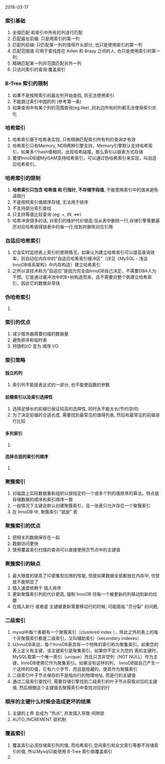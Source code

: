 2018-03-17

### 索引基础
1. 全值匹配:和索引中所有的列进行匹配
2. 匹配最左前缀: 只是用索引的第一列
3. 匹配列前缀: 只匹配某一列的值得开头部分, 也只是使用索引的第一列
4. 匹配范围值:可用于查找姓在 Aillen 和 Braay 之间的人, 也只是使用索引的第一列;
5. 精确匹配某一列并范围匹配另外一列
6. 只访问索引的查询:覆盖索引

### B-Tree 索引的限制
1. 如果不是按照索引的最左列开始查找, 则无法使用索引
2. 不能跳过索引中国的列 (参考第一条)
3. 如果查询中有某个列的范围查询(eg:like) ,则右边所有的列都无法使用索引优化

### 哈希索引
1. 哈希索引基于哈希表实现, 只有精确匹配索引所有列的查询才有效
2. 哈希索引只有Memory, NDB两种引擎支持，Memory引擎默认支持哈希索引，如果多个hash值相同，出现哈希碰撞，那么索引以链表方式存储
3. 要使InnoDB或MyISAM支持哈希索引，可以通过伪哈希索引来实现，叫自适应哈希索引。

### 哈希索引的限制
1. **哈希索引只包含 哈希值 和 行指针, 不存储字段值**, 不能使用索引中的值来避免读取行
2. 不是按照索引值顺序存储, 无法用于排序
3. 不支持部分索引查找
4. 只支持等值比较查询 (eg: =, IN, <=>)
5. 哈希冲突很多的话, 对索引的维护代价很高:当从表中删除一行,存储引擎需要遍历对应哈希值得链表中的每一行,找到并删除对应引用.

### 自适应哈希索引
1. 它会实时监控表上索引的使用情况，如果认为建立哈希索引可以提高查询效率，则自动在内存中的“自适应哈希索引缓冲区”（详见《MySQL - 浅谈InnoDB体系架构》中内存构造）建立哈希索引
2. 之所以该技术称为“自适应”是因为完全由InnoDB自己决定，不需要DBA人为干预。它是通过缓冲池中的B+树构造而来，且不需要对整个表建立哈希索引，因此它的数据非常快

### 伪哈希索引
1. 

### 索引的优点
1. 减少服务器需要扫描的数据量
2. 避免排序和临时表
3. 将随机I/O 变为 顺序 I/O


### 索引策略

#### 独立的列
1. 索引列不能是表达式的一部分, 也不能使函数的参数

#### 前缀索引以及索引选择性
1. 选择足够长的前缀已保证较高的选择性, 同时永不能太长(节约空间)
2. 为了决定前缀的合适长度, 需要找到最常见的值得列表, 然后和最常见的前缀进行比较

#### 多列索引
1. 

#### 选择合适的索引列顺序
1. 

### 聚簇索引
1. 对磁盘上实际数据重新组织以按指定的一个或多个列的值排序的算法。特点是存储数据的顺序和索引顺序一致
2. 一般情况下主键会默认创建聚簇索引，且一张表只允许存在一个聚簇索引
3. 在 InnoDB 中, 聚簇索引 "就是" 表

### 聚簇索引的优点
1. 把相关的数据保存在一起
2. 数据访问更快
3. 使用覆盖索引扫描的查询可以直接使用页节点中的主键值

### 聚簇索引的缺点
1. 最大限度的提高了IO密集型应用的性能, 但是如果数据全部都放在内存中, 优势就不能明显了
2. 插入速度依赖于 插入排序
3. 更新聚簇索引列的代价更高, 强制 InnoDB 将每一个被更新的列移动到新的位置
4. 在插入新行 或者是 主键被更新需要移动行的时候, 可能面临 "页分裂" 的问题,

### 二级索引
1. mysql中每个表都有一个聚簇索引（clustered index ），除此之外的表上的每个非聚簇索引都是二级索引，又叫辅助索引（secondary indexes）
2. 以InnoDB来说，每个InnoDB表具有一个特殊的索引称为聚集索引。如果您的表上定义有主键，该主键索引是聚集索引。如果你不定义为您的
表的主键时，MySQL取第一个唯一索引（unique）而且只含非空列（NOT NULL）作为主键，InnoDB使用它作为聚集索引。如果没有这样的列，
InnoDB就自己产生一个这样的ID值，它有六个字节，而且是隐藏的，使其作为聚簇索引
1. 二级索引叶子节点保存的不是指向行的物理地址, 而是行的主键值
2. 通过二级索引查找行, 需要存储引擎找到二级索引的叶子节点获取对应的主键值, 然后根据这个主键值去聚簇索引中查找对应的行

### 顺序的主键什么时候会造成更坏的结果
1. 主键的上界 会成为 "热点", 并发插入导致 间隙锁
2. AUTO_INCREMENT 锁机制


### 覆盖索引
1. 覆盖索引必须存储索引列的值, 而哈希索引,空间索引和全文索引等都不存储索引的值, 所以Mysql只能使用 B-Tree 索引做覆盖索引
2. 